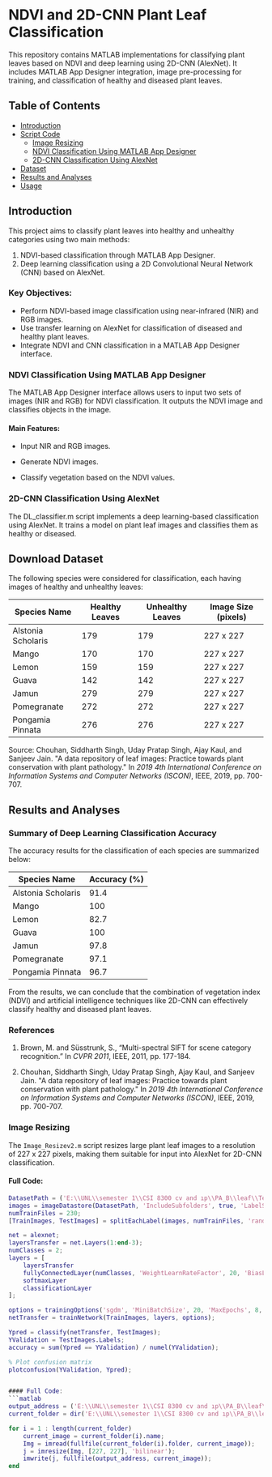 # NDVI and 2D-CNN Plant Leaf Classification

This repository contains MATLAB implementations for classifying plant leaves based on NDVI and deep learning using 2D-CNN (AlexNet). It includes MATLAB App Designer integration, image pre-processing for training, and classification of healthy and diseased plant leaves.

## Table of Contents
- [Introduction](#introduction)
- [Script Code](#script-code)
  - [Image Resizing](#image-resizing)
  - [NDVI Classification Using MATLAB App Designer](#ndvi-classification-using-matlab-app-designer)
  - [2D-CNN Classification Using AlexNet](#2d-cnn-classification-using-alexnet)
- [Dataset](#dataset)
- [Results and Analyses](#results-and-analyses)
- [Usage](#usage)

## Introduction

This project aims to classify plant leaves into healthy and unhealthy categories using two main methods:  
1. NDVI-based classification through MATLAB App Designer.
2. Deep learning classification using a 2D Convolutional Neural Network (CNN) based on AlexNet.

### Key Objectives:
- Perform NDVI-based image classification using near-infrared (NIR) and RGB images.
- Use transfer learning on AlexNet for classification of diseased and healthy plant leaves.
- Integrate NDVI and CNN classification in a MATLAB App Designer interface.



### NDVI Classification Using MATLAB App Designer

The MATLAB App Designer interface allows users to input two sets of images (NIR and RGB) for NDVI classification. It outputs the NDVI image and classifies objects in the image.

#### Main Features:

*   Input NIR and RGB images.
    
*   Generate NDVI images.
    
*   Classify vegetation based on the NDVI values.
    

### 2D-CNN Classification Using AlexNet

The DL\_classifier.m script implements a deep learning-based classification using AlexNet. It trains a model on plant leaf images and classifies them as healthy or diseased.

## Download Dataset

The following species were considered for classification, each having images of healthy and unhealthy leaves:

| Species Name           | Healthy Leaves | Unhealthy Leaves | Image Size (pixels) |
|------------------------|----------------|------------------|---------------------|
| Alstonia Scholaris     | 179            | 179              | 227 x 227           |
| Mango                  | 170            | 170              | 227 x 227           |
| Lemon                  | 159            | 159              | 227 x 227           |
| Guava                  | 142            | 142              | 227 x 227           |
| Jamun                  | 279            | 279              | 227 x 227           |
| Pomegranate            | 272            | 272              | 227 x 227           |
| Pongamia Pinnata       | 276            | 276              | 227 x 227           |

Source: Chouhan, Siddharth Singh, Uday Pratap Singh, Ajay Kaul, and Sanjeev Jain. "A data repository of leaf images: Practice towards plant conservation with plant pathology." In *2019 4th International Conference on Information Systems and Computer Networks (ISCON)*, IEEE, 2019, pp. 700-707.


Results and Analyses
--------------------

### Summary of Deep Learning Classification Accuracy

The accuracy results for the classification of each species are summarized below:

| Species Name            | Accuracy (%) |
|-------------------------|--------------|
| Alstonia Scholaris      | 91.4         |
| Mango                   | 100          |
| Lemon                   | 82.7         |
| Guava                   | 100          |
| Jamun                   | 97.8         |
| Pomegranate             | 97.1         |
| Pongamia Pinnata        | 96.7         |

From the results, we can conclude that the combination of vegetation index (NDVI) and artificial intelligence techniques like 2D-CNN can effectively classify healthy and diseased plant leaves.




### References

1. Brown, M. and Süsstrunk, S., “Multi-spectral SIFT for scene category recognition.” In *CVPR 2011*, IEEE, 2011, pp. 177-184.

2. Chouhan, Siddharth Singh, Uday Pratap Singh, Ajay Kaul, and Sanjeev Jain. "A data repository of leaf images: Practice towards plant conservation with plant pathology." In *2019 4th International Conference on Information Systems and Computer Networks (ISCON)*, IEEE, 2019, pp. 700-707.




### Image Resizing

The `Image_Resizev2.m` script resizes large plant leaf images to a resolution of 227 x 227 pixels, making them suitable for input into AlexNet for 2D-CNN classification.


#### Full Code:
```matlab
DatasetPath = ('E:\\UNL\\semester 1\\CSI 8300 cv and ıp\\PA_B\\leaf\\Test\\Pongamia Pinnata (P7)');
images = imageDatastore(DatasetPath, 'IncludeSubfolders', true, 'LabelSource', 'foldernames');
numTrainFiles = 230;
[TrainImages, TestImages] = splitEachLabel(images, numTrainFiles, 'randomize');

net = alexnet;
layersTransfer = net.Layers(1:end-3);
numClasses = 2;
layers = [
    layersTransfer
    fullyConnectedLayer(numClasses, 'WeightLearnRateFactor', 20, 'BiasLearnRateFactor', 20)
    softmaxLayer
    classificationLayer
];

options = trainingOptions('sgdm', 'MiniBatchSize', 20, 'MaxEpochs', 8, 'InitialLearnRate', 0.0001, 'Shuffle', 'every-epoch', 'ValidationData', TestImages, 'ValidationFrequency', 10, 'Verbose', false, 'Plots', 'training-progress');
netTransfer = trainNetwork(TrainImages, layers, options);

Ypred = classify(netTransfer, TestImages);
YValidation = TestImages.Labels;
accuracy = sum(Ypred == YValidation) / numel(YValidation);

% Plot confusion matrix
plotconfusion(YValidation, Ypred);


#### Full Code:
```matlab
output_address = ('E:\\UNL\\semester 1\\CSI 8300 cv and ıp\\PA_B\\leaf\\Test\\Pongamia Pinnata (P7)\\Unhealthy Plants');
current_folder = dir('E:\\UNL\\semester 1\\CSI 8300 cv and ıp\\PA_B\\leaf\\Test\\Pongamia Pinnata (P7)\\diseased\\*.jpg');

for i = 1 : length(current_folder)
    current_image = current_folder(i).name;
    Img = imread(fullfile(current_folder(i).folder, current_image));
    j = imresize(Img, [227, 227], 'bilinear');
    imwrite(j, fullfile(output_address, current_image));
end
